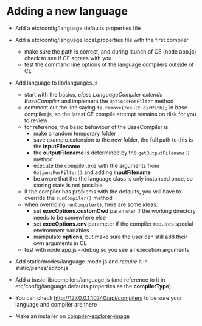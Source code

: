 # Adding a new language

* Add a etc/config/language.defaults.properties file
* Add a etc/config/language.local.properties file with the first compiler
  - make sure the path is correct, and during launch of CE (node app.js) check to see if CE agrees with you
  - test the command line options of the language compilers outside of CE
* Add language to lib/languages.js
  - start with the basics, *class LanguageCompiler extends BaseCompiler* and implement the `OptionsForFilter` method
  - comment out the line saying `fs.remove(result.dirPath);` in base-compiler.js, so the latest CE compile attempt remains on disk for you to review
  - for reference, the basic behaviour of the BaseCompiler is:
     - make a random temporary folder
     - save example.extension to the new folder, the full path to this is the **inputFilename**
     - the **outputFilename** is determined by the `getOutputFilename()` method
     - execute the compiler.exe with the arguments from `OptionsForFilter()` and adding **inputFilename**
     - be aware that the the language class is only instanced once, so storing state is not possible
  - if the compiler has problems with the defaults, you will have to override the `runCompiler()` method
  - when overriding `runCompiler()`, here are some ideas:
     - set **execOptions.customCwd** parameter if the working directory needs to be somewhere else
     - set **execOptions.env** parameter if the compiler requires special environment variables
     - manipulate **options**, but make sure the user can still add their own arguments in CE
  - test with node app.js --debug so you see all execution arguments

* Add static/modes/language-mode.js and *require* it in static/panes/editor.js

* Add a basic lib/compilers/language.js (and reference to it in etc/config/language.defaults.properties as the **compilerType**)

* You can check http://127.0.0.1:10240/api/compilers to be sure your language and compiler are there

* Make an installer on [compiler-explorer-image](https://github.com/mattgodbolt/compiler-explorer-image)
